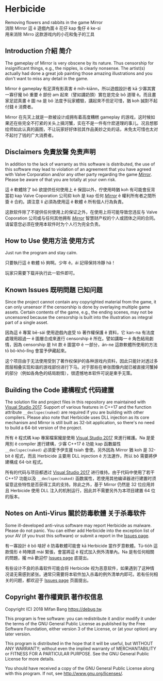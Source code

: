 # Herbicide

Removing flowers and rabbits in the game Mirror<br>
消除 Mirror 這 ê 遊戲內面 ê 花仔 kap 兔仔 ê ke-si<br>
用来消除 Mirro 这款游戏内的小花和兔子的工具

## Introduction 介紹 简介

The gameplay of Mirror is very obscene by its nature. Thus censorship for insignificant things, e.g., the nipples, is clearly nonsense. The artist(s) actually had done a great job painting those amazing illustrations and you don't want to miss any detail in the game.

Mirror ê gameplay 有足濟有影真害 ê mi̍h-kiānn，所以遊戲設計者 kā 少寡其實一寡仔攏 bô 重要 ê 部份 am 起來（譬如講奶頭）實在是完全 bô 道理 ê。而且畫家足認真畫 ê 圖 na 是 bô 法度予玩家體驗，講起來不但足可惜，猶 koh 誠對不起付錢 ê 消費者。

Mirror 在先天上就是一款被设计成拥有着高度糟糕 gameplay 的游戏，这时候如果还在些完全不打紧的关头上搞河蟹，实在不是一件有什麽道理的事儿。况且想那绘师如此认真的画图，不让玩家好好体验其作品美妙之处的话，未免太可惜也太对不起付了钱的广大消费者。

## Disclaimers 免責放聲 免责声明

In addition to the lack of warranty as this software is distributed, the use of this software may lead to violation of an agreement that you have agreed with Valve Corporation and/or any other party regarding the game [*Mirror*](https://store.steampowered.com/app/644560/Mirror/). Please be aware of that you are totally at your own risk.

這 ê 軟體除了 bô 欲提供任何使用上 ê 保固以外，佇使用時猶 koh 有可能會反背當初 kap Valve Coporation 公司抑 koh 是 kap 任何 [*Mirror*](https://store.steampowered.com/app/644560/Mirror/) ê 權利所有者之間所簽 ê 合約。請注意 lí 必須為使用這 ê 軟體 ê 所有個人行為負責。

这款软件除了不提供任何使用上的保证之外，在使用上将可能导致您违反与 Valve Coporation 公司或与任何其他拥有 [*Mirror*](https://store.steampowered.com/app/644560/Mirror/) 智慧财产权的个人或团体之间的合同。请留意您必须在使用本软件时为个人行为完全负责。

## How to Use 使用方法 使用方式

Just run the program and stay calm.

只要執行這 ê 軟體 tō 夠啊。少年 ê，ái 記得保持冷靜 hâ！

玩家只需要下载并执行此一软件即可。

## Known Issues 既明問題 已知问题

Since the project cannot contain any copyrighted material from the game, it can only unsensor if the censorship is done by overlaying multiple game assets. Certain contents of the game, e.g., the ending scenes, may not be uncensored because the censorship is built into the illustration as integral part of a single asset.

因為這 ê 專案 bē-sái 使用遊戲內底受 tò 著作權保護 ê 資料，它 kan-na 有法度處理用超過一 ê 圖層合成來進行 censorship ê 所在。譬如講每一 ê 角色結局劇情，因為 censorship 是 hit 款 ê 圖當中 ê 一部分，án-ne 這款軟體所使用的方法 tō bô-khó-lîng 會當予伊藏起來。

这个项目由于无法使用受到了著作权保护的各种游戏内资料，因此只能针对透过多图层相叠实现和谐的游戏部份进行下马。对于那些在单张图像内就已被直接河蟹掉的部分（例如各角色的结局剧情），很遗憾地本软件可说是束手无策。

## Building the Code 建構程式 代码建置

The solution file and project files in this repository are maintained with [Visual Studio 2017](https://www.visualstudio.com/vs/community/). Support of various features in C++17 and the function attribute `__declspec(naked)` are required if you are building with other compilers. Please also note that Herbicide uses DLL injection as its core mechanism and Mirror is still built as 32-bit application, so there's no need to build a 64-bit version of the project.

所有 ê 程式碼 kap 專案檔案攏是使用 [Visual Studio 2017](https://www.visualstudio.com/vs/community/) 來進行維護。Na 是愛用別 ê compiler 進行建構，少寡 C++17 ê 功能 kap 函數屬性 `__declspec(naked)` 必須愛予伊支援 tsiah 會使。另外因為 Mirror 猶 koh 是 32-bit ê 程式，而且 Herbicide 主要用 DLL injection ê 方法運作，所以 bô 需要將伊建構成 64-bit 程式。

所有的代码与项目都透过 [Visual Studio 2017](https://www.visualstudio.com/vs/community/) 进行维持。由于代码中使用了若干 C++17 功能以及 `__declspec(naked)` 函数属性，若使用其他编译器进行建置时须留意这些特性是否获得工具的支持。除此之外，基于 Mirror 仍然是 32 位应用并且 Herbicide 使用 DLL 注入的机制运行，因此并不需要另外为本项目建置 64 位的版本。

## Notes on Anti-Virus 關於防毒軟體 关于杀毒软件

Some ill-developed anti-virus software may report Herbicide as malware. Please do not panic. You can either add Herbicide into the exception list of your AV (if you trust this software) or submit a report in the [Issues page](https://github.com/mifanbang/Herbicide/issues).

有一寡設計 ê bô 啥好 ê 防毒軟體可能會 kā Herbicide 當作歹意軟體。Tú-tio̍h 這款情形 ê 時陣請 mài 緊張，會當將這 ê 程式加入例外清單內。Na 是有任何相關的問題，攏 mā 歡迎佇 [Issues page](https://github.com/mifanbang/Herbicide/issues) 底提出。

有些设计不良的杀毒软件可能会将 Herbicide 视为恶意软件，如果遇到了这种情况请无需感到紧张。通常只需要将本软件加入杀毒的例外清单内即可。若有任何相关的问题，都欢迎于 [Issues page](https://github.com/mifanbang/Herbicide/issues) 页面提出。

## Copyright 著作權資訊 著作权信息

Copyright (C) 2018 Mifan Bang <https://debug.tw>.

This program is free software: you can redistribute it and/or modify it under the terms of the GNU General Public License as published by the Free Software Foundation, either version 3 of the License, or (at your option) any later version.

This program is distributed in the hope that it will be useful, but WITHOUT ANY WARRANTY; without even the implied warranty of MERCHANTABILITY or FITNESS FOR A PARTICULAR PURPOSE.  See the GNU General Public License for more details.

You should have received a copy of the GNU General Public License along with this program.  If not, see <http://www.gnu.org/licenses/>.
